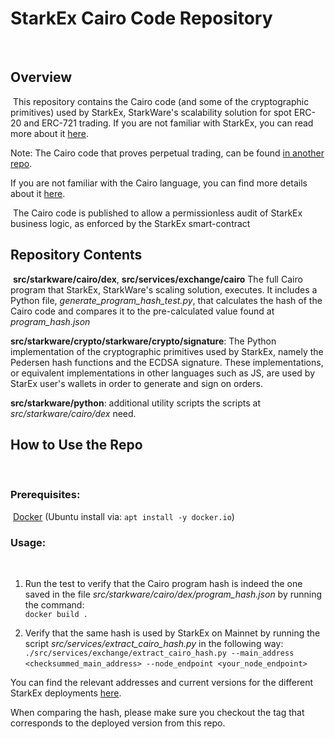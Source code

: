 
# StarkEx Cairo Code Repository
​
## Overview
​
This repository contains the Cairo code (and some of the cryptographic primitives) used by StarkEx,
StarkWare's scalability solution for spot ERC-20 and ERC-721 trading.
If you are not familiar with StarkEx, you can read more about it [here](https://docs.starkware.co/starkex-v3/).
​

Note: The Cairo code that proves perpetual trading, can be found [in another repo](https://github.com/starkware-libs/stark-perpetual).
​

If you are not familiar with the Cairo language, you can find more details about it [here](https://www.cairo-lang.org/).

​
The Cairo code is published to allow a permissionless audit of StarkEx business logic,
as enforced by the StarkEx smart-contract


## Repository Contents
​
**src/starkware/cairo/dex**, **src/services/exchange/cairo**
The full Cairo program that StarkEx, StarkWare's scaling solution,  executes.
It includes a Python file, *generate_program_hash_test.py*, that calculates the hash of the
Cairo code and compares it to the pre-calculated value found at *program_hash.json*
​

**src/starkware/crypto/starkware/crypto/signature**: The Python implementation of the
cryptographic primitives used by StarkEx, namely the Pedersen hash functions and the ECDSA signature.
These implementations, or equivalent implementations in other languages such as JS, are used by StarEx user's wallets in order to generate and sign on orders.


**src/starkware/python**: additional utility scripts the scripts at *src/starkware/cairo/dex* need.

## How to Use the Repo
​
### Prerequisites:
​
[Docker](https://docs.docker.com/get-docker/) (Ubuntu install via: `apt install -y docker.io`)
​
### Usage:
​
1. Run the test to verify that the Cairo program hash is indeed the one saved in the file
*src/starkware/cairo/dex/program_hash.json* by running the command:\
    `docker build .`

2. Verify that the same hash is used by StarkEx on Mainnet by running the script
*src/services/extract_cairo_hash.py* in the following way:\
    `./src/services/exchange/extract_cairo_hash.py --main_address <checksummed_main_address> --node_endpoint <your_node_endpoint> `
​

You can find the relevant addresses and current versions for the
different StarkEx deployments [here](https://docs.starkware.co/starkex-v3/deployments-addresses).

When comparing the hash, please make sure you checkout the tag that corresponds to the
deployed version from this repo.

